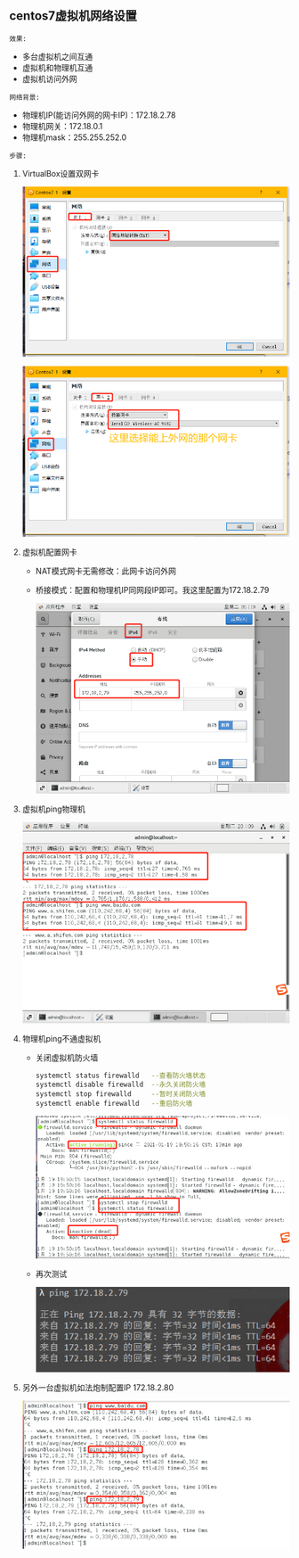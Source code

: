 ## centos7虚拟机网络设置

`效果:`

*   多台虚拟机之间互通
*   虚拟机和物理机互通
*   虚拟机访问外网



`网络背景:`

*   物理机IP(能访问外网的网卡IP)：172.18.2.78
*   物理机网关：172.18.0.1
*   物理机mask：255.255.252.0



`步骤:`

1.  VirtualBox设置双网卡

    ![image-20210119195521521](VirtualBox中Centos网络设置.assets/image-20210119195521521.png)

    ![image-20210119195621448](VirtualBox中Centos网络设置.assets/image-20210119195621448.png)

2.  虚拟机配置网卡

    *   NAT模式网卡无需修改：此网卡访问外网

    *   桥接模式：配置和物理机IP同网段IP即可。我这里配置为172.18.2.79

        ![image-20210119202022070](VirtualBox中Centos网络设置.assets/image-20210119202022070.png)

3.  虚拟机ping物理机

    ![image-20210119201010125](VirtualBox中Centos网络设置.assets/image-20210119201010125.png)

4.  物理机ping不通虚拟机

    *   关闭虚拟机防火墙

        ```bash
        systemctl status firewalld   --查看防火墙状态
        systemctl disable firewalld  --永久关闭防火墙
        systemctl stop firewalld     --暂时关闭防火墙
        systemctl enable firewalld   --重启防火墙 
        ```

        ![image-20210119201203175](VirtualBox中Centos网络设置.assets/image-20210119201203175.png)

    *   再次测试

        ![image-20210119202103036](VirtualBox中Centos网络设置.assets/image-20210119202103036.png)

        

5.  另外一台虚拟机如法炮制配置IP  172.18.2.80

    ![image-20210119202544663](VirtualBox中Centos网络设置.assets/image-20210119202544663.png)